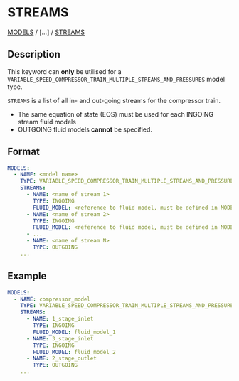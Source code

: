 # STREAMS

[MODELS](MODELS) /
[...] /
[STREAMS](STREAMS.md)

## Description

This keyword can **only** be utilised for a `VARIABLE_SPEED_COMPRESSOR_TRAIN_MULTIPLE_STREAMS_AND_PRESSURES` model type.

`STREAMS` is a list of all in- and out-going streams for the compressor train.

- The same equation of state (EOS) must be used for each INGOING stream fluid models
- OUTGOING fluid models **cannot** be specified.

## Format

~~~~~~~~yaml
MODELS:
  - NAME: <model name>
    TYPE: VARIABLE_SPEED_COMPRESSOR_TRAIN_MULTIPLE_STREAMS_AND_PRESSURES
    STREAMS: 
      - NAME: <name of stream 1>
        TYPE: INGOING
        FLUID_MODEL: <reference to fluid model, must be defined in MODELS>
      - NAME: <name of stream 2>
        TYPE: INGOING
        FLUID_MODEL: <reference to fluid model, must be defined in MODELS>
      - ...
      - NAME: <name of stream N>
        TYPE: OUTGOING 
    ...
~~~~~~~~

## Example

~~~~~~~~yaml
MODELS:
  - NAME: compressor_model
    TYPE: VARIABLE_SPEED_COMPRESSOR_TRAIN_MULTIPLE_STREAMS_AND_PRESSURES
    STREAMS: 
      - NAME: 1_stage_inlet
        TYPE: INGOING
        FLUID_MODEL: fluid_model_1
      - NAME: 3_stage_inlet
        TYPE: INGOING
        FLUID_MODEL: fluid_model_2
      - NAME: 2_stage_outlet
        TYPE: OUTGOING
    ...
~~~~~~~~